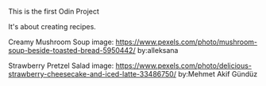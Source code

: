 

This is the first Odin Project

It's about creating recipes.

Creamy Mushroom Soup image: https://www.pexels.com/photo/mushroom-soup-beside-toasted-bread-5950442/ by:alleksana 

Strawberry Pretzel Salad image: https://www.pexels.com/photo/delicious-strawberry-cheesecake-and-iced-latte-33486750/ by:Mehmet Akif Gündüz